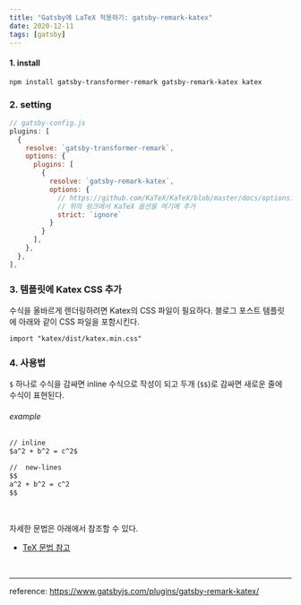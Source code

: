 ```yaml
---
title: "Gatsby에 LaTeX 적용하기: gatsby-remark-katex"
date: 2020-12-11
tags: [gatsby]
---
```



#### 1. install

```shell
npm install gatsby-transformer-remark gatsby-remark-katex katex
```

### 2. setting

```js
// gatsby-config.js
plugins: [
  {
    resolve: `gatsby-transformer-remark`,
    options: {
      plugins: [
        {
          resolve: `gatsby-remark-katex`,
          options: {
            // https://github.com/KaTeX/KaTeX/blob/master/docs/options.md 
            // 위의 링크에서 KaTeX 옵션을 여기에 추가
            strict: `ignore`
          }
        }
      ],
    },
  },
],
```
### 3. 템플릿에 Katex CSS 추가

수식을 올바르게 렌더링하려면 Katex의 CSS 파일이 필요하다.
블로그 포스트 템플릿에 아래와 같이 CSS 파일을 포함시킨다.

```
import "katex/dist/katex.min.css"
```


### 4. 사용법

`$` 하나로 수식을 감싸면 inline 수식으로 작성이 되고 두개 (`$$`)로 감싸면 새로운 줄에 수식이 표현된다.


###### example

```markdown
// inline
$a^2 + b^2 = c^2$
```

```markdown
//  new-lines
$$
a^2 + b^2 = c^2
$$
```

<br>

자세한 문법은 아래에서 참조할 수 있다.
- [TeX 문법 참고](https://ko.wikipedia.org/wiki/%EC%9C%84%ED%82%A4%EB%B0%B1%EA%B3%BC:TeX_%EB%AC%B8%EB%B2%95)

<br>

-----
reference: https://www.gatsbyjs.com/plugins/gatsby-remark-katex/